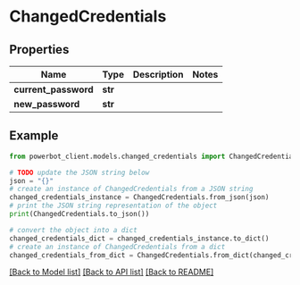 # ChangedCredentials


## Properties

Name | Type | Description | Notes
------------ | ------------- | ------------- | -------------
**current_password** | **str** |  | 
**new_password** | **str** |  | 

## Example

```python
from powerbot_client.models.changed_credentials import ChangedCredentials

# TODO update the JSON string below
json = "{}"
# create an instance of ChangedCredentials from a JSON string
changed_credentials_instance = ChangedCredentials.from_json(json)
# print the JSON string representation of the object
print(ChangedCredentials.to_json())

# convert the object into a dict
changed_credentials_dict = changed_credentials_instance.to_dict()
# create an instance of ChangedCredentials from a dict
changed_credentials_from_dict = ChangedCredentials.from_dict(changed_credentials_dict)
```
[[Back to Model list]](../README.md#documentation-for-models) [[Back to API list]](../README.md#documentation-for-api-endpoints) [[Back to README]](../README.md)


